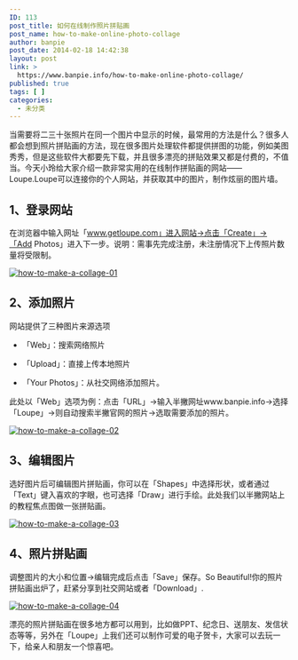 ```yaml
---
ID: 113
post_title: 如何在线制作照片拼贴画
post_name: how-to-make-online-photo-collage
author: banpie
post_date: 2014-02-18 14:42:38
layout: post
link: >
  https://www.banpie.info/how-to-make-online-photo-collage/
published: true
tags: [ ]
categories:
  - 未分类
---
```

当需要将二三十张照片在同一个图片中显示的时候，最常用的方法是什么？很多人都会想到照片拼贴画的方法，现在很多图片处理软件都提供拼图的功能，例如美图秀秀，但是这些软件大都要先下载，并且很多漂亮的拼贴效果又都是付费的，不值当。今天小玲给大家介绍一款非常实用的在线制作拼贴画的网站——Loupe.Loupe可以连接你的个人网站，并获取其中的图片，制作炫丽的图片墙。

## 1、登录网站

在浏览器中输入网址「www.getloupe.com」进入网站->点击「Create」->「Add Photos」进入下一步。说明：需事先完成注册，未注册情况下上传照片数量将受限制。

[![how-to-make-a-collage-01][1]][1]

## 2、添加照片

网站提供了三种图片来源选项

*   「Web」：搜索网络照片

*   「Upload」：直接上传本地照片

*   「Your Photos」：从社交网络添加照片。

此处以「Web」选项为例：点击「URL」->输入半撇网址www.banpie.info->选择「Loupe」->则自动搜索半撇官网的照片->选取需要添加的照片。

[![how-to-make-a-collage-02][2]][2]

## 3、编辑图片

选好图片后可编辑图片拼贴画，你可以在「Shapes」中选择形状，或者通过「Text」键入喜欢的字眼，也可选择「Draw」进行手绘。此处我们以半撇网站上的教程焦点图做一张拼贴画。

[![how-to-make-a-collage-03][3]][3]

## 4、照片拼贴画

调整图片的大小和位置->编辑完成后点击「Save」保存。So Beautiful!你的照片拼贴画出炉了，赶紧分享到社交网站或者「Download」.

[![how-to-make-a-collage-04][4]][4]

漂亮的照片拼贴画在很多地方都可以用到，比如做PPT、纪念日、送朋友、发信状态等等，另外在「Loupe」上我们还可以制作可爱的电子贺卡，大家可以去玩一下，给亲人和朋友一个惊喜吧。

 [1]: http://7arnhx.com1.z0.glb.clouddn.com/wp-content/uploads/2014/02/how-to-make-a-collage-01.jpg
 [2]: http://7arnhx.com1.z0.glb.clouddn.com/wp-content/uploads/2014/02/how-to-make-a-collage-02.jpg
 [3]: http://7arnhx.com1.z0.glb.clouddn.com/wp-content/uploads/2014/02/how-to-make-a-collage-03.jpg
 [4]: http://7arnhx.com1.z0.glb.clouddn.com/wp-content/uploads/2014/02/how-to-make-a-collage-04.jpg
